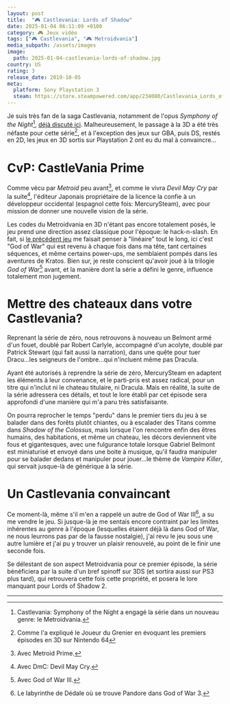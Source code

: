 ```yaml
---
layout: post
title:  "🎮 Castlevania: Lords of Shadow"
date: 2025-01-04 06:11:09 +0100
category: 🎮 Jeux vidéo
tags: ["🎮 Castlevania", "🎮 Metroidvania"]
media_subpath: /assets/images
image:
  path: 2025-01-04-castlevania-lords-of-shadow.jpg
country: US
rating: 3
release_date: 2010-10-05
meta:
  platform: Sony Playstation 3
  steam: https://store.steampowered.com/app/234080/Castlevania_Lords_of_Shadow__Ultimate_Edition/
---
```


Je suis très fan de la saga Castlevania, notamment de l'opus *Symphony of the Night*[^1], [déjà discuté ici](/posts/aux-origines-de-castlevania-sotn/). Malheureusement, le passage à la 3D a été très néfaste pour cette série[^2], et à l'exception des jeux sur GBA, puis DS, restés en 2D, les jeux en 3D sortis sur Playstation 2 ont eu du mal à convaincre...

# CvP: CastleVania Prime

Comme vécu par *Metroid* peu avant[^3], et comme le vivra *Devil May Cry* par la suite[^4], l'éditeur Japonais propriétaire de la licence la confie à un développeur occidental (espagnol cette fois: MercurySteam), avec pour mission de donner une nouvelle vision de la série.

Les codes du Metroidvania en 3D n'étant pas encore totalement posés, le jeu prend une direction assez classique pour l'époque: le hack-n-slash. En fait, si [le précédent jeu](/posts/remember-me/) me faisait penser à "linéaire" tout le long, ici c'est "God of War" qui est revenu à chaque fois dans ma tête, tant certaines séquences, et même certains power-ups, me semblaient pompés dans les aventures de Kratos. Bien sur, je reste conscient qu'avoir joué à la trilogie *God of War*[^5] avant, et la manière dont la série a défini le genre, influence totalement mon jugement.

# Mettre des chateaux dans votre Castlevania?

Reprenant la série de zéro, nous retrouvons à nouveau un Belmont armé d'un fouet, doublé par Robert Carlyle, accompagné d'un acolyte, doublé par Patrick Stewart (qui fait aussi la narration), dans une quête pour tuer Dracu...les seigneurs de l'ombre...qui n'incluent même pas Dracula.

Ayant été autorisés à reprendre la série de zéro, MercurySteam en adaptent les éléments à leur convenance, et le parti-pris est assez radical, pour un titre qui n'inclut ni le chateau titulaire, ni Dracula. Mais en réalité, la suite de la série adressera ces détails, et tout le lore établi par cet épisode sera approfondi d'une manière qui m'a paru très satisfaisante.

On pourra reprocher le temps "perdu" dans le premier tiers du jeu à se balader dans des forêts plutôt chiantes, ou à escalader des Titans comme dans *Shadow of the Colossus*, mais lorsque l'on rencontre enfin des êtres humains, des habitations, et même un chateau, les décors deviennent vite fous et gigantesques, avec une fulgurance totale lorsque Gabriel Belmont est miniaturisé et envoyé dans une boite à musique, qu'il faudra manipuler pour se balader dedans et manipuler pour jouer...le thème de *Vampire Killer*, qui servait jusque-là de générique à la série.

# Un Castlevania convaincant

Ce moment-là, même s'il m'en a rappelé un autre de God of War III[^6], a su me vendre le jeu. Si jusque-là je me sentais encore contraint par les limites inhérentes au genre à l'époque (lesquelles étaient déjà là dans God of War, ne nous leurrons pas par de la fausse nostalgie), j'ai revu le jeu sous une autre lumière et j'ai pu y trouver un plaisir renouvelé, au point de le finir une seconde fois.

Se délestant de son aspect Metroidvania pour ce premier épisode, la série bénéficiera par la suite d'un bref spinoff sur 3DS (et sortira aussi sur PS3 plus tard), qui retrouvera cette fois cette propriété, et posera le lore manquant pour Lords of Shadow 2.

* * *
[^1]: <span><wiki>Castlevania: Symphony of the Night</wiki></span> a engagé la série dans un nouveau genre: le <wiki>Metroidvania</wiki>.
[^2]: Comme l'a expliqué <yt video="Cpke7ZnJJvA">le Joueur du Grenier</yt> en évoquant les premiers épisodes en 3D sur Nintendo 64
[^3]: Avec <wiki>Metroid Prime</wiki>.
[^4]: Avec <wiki>DmC: Devil May Cry</wiki>.
[^5]: Avec <wiki>God of War III</wiki>.
[^6]: Le labyrinthe de Dédale où se trouve Pandore dans <yt video="DKGneVAR_8Y">God of War 3</yt>.
